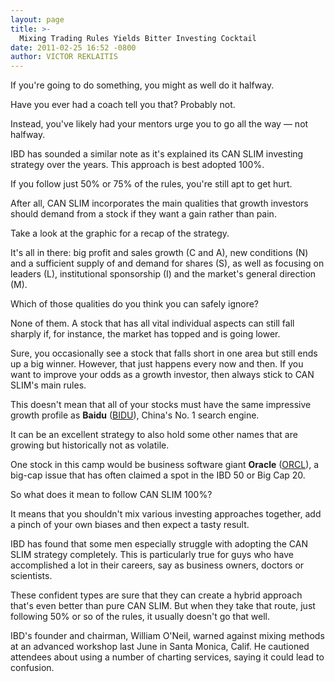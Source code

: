 ```yaml
---
layout: page
title: >-
  Mixing Trading Rules Yields Bitter Investing Cocktail
date: 2011-02-25 16:52 -0800
author: VICTOR REKLAITIS
---
```





If you're going to do something, you might as well do it halfway.

  

Have you ever had a coach tell you that? Probably not.

  

Instead, you've likely had your mentors urge you to go all the way — not halfway.

  

IBD has sounded a similar note as it's explained its CAN SLIM investing strategy over the years. This approach is best adopted 100%.

  

If you follow just 50% or 75% of the rules, you're still apt to get hurt.

  

After all, CAN SLIM incorporates the main qualities that growth investors should demand from a stock if they want a gain rather than pain.

  

Take a look at the graphic for a recap of the strategy.

  

It's all in there: big profit and sales growth (C and A), new conditions (N) and a sufficient supply of and demand for shares (S), as well as focusing on leaders (L), institutional sponsorship (I) and the market's general direction (M).

  

Which of those qualities do you think you can safely ignore?

  

None of them. A stock that has all vital individual aspects can still fall sharply if, for instance, the market has topped and is going lower.

  

Sure, you occasionally see a stock that falls short in one area but still ends up a big winner. However, that just happens every now and then. If you want to improve your odds as a growth investor, then always stick to CAN SLIM's main rules.

  

This doesn't mean that all of your stocks must have the same impressive growth profile as **Baidu** ([BIDU](https://research.investors.com/quote.aspx?symbol=BIDU)), China's No. 1 search engine.

  

It can be an excellent strategy to also hold some other names that are growing but historically not as volatile.

  

One stock in this camp would be business software giant **Oracle** ([ORCL](https://research.investors.com/quote.aspx?symbol=ORCL)), a big-cap issue that has often claimed a spot in the IBD 50 or Big Cap 20.

  

So what does it mean to follow CAN SLIM 100%?

  

It means that you shouldn't mix various investing approaches together, add a pinch of your own biases and then expect a tasty result.

  

IBD has found that some men especially struggle with adopting the CAN SLIM strategy completely. This is particularly true for guys who have accomplished a lot in their careers, say as business owners, doctors or scientists.

  

These confident types are sure that they can create a hybrid approach that's even better than pure CAN SLIM. But when they take that route, just following 50% or so of the rules, it usually doesn't go that well.

  

IBD's founder and chairman, William O'Neil, warned against mixing methods at an advanced workshop last June in Santa Monica, Calif. He cautioned attendees about using a number of charting services, saying it could lead to confusion.




